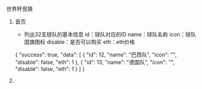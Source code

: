 世界杯竞猜

1. 首页
    - 列出32支球队的基本信息
    id：球队对应的ID
    name：球队名称
    icon：球队国旗图标
    disable：是否可以购买
    eth：eth价格

    {
        "success": true,
        "data": [
            {
                "id": 12,
                "name": "巴西队",
                "icon": "",
                "disable": false,
                "eth": 1
            }, {
                "id": 13,
                "name": "德国队",
                "icon": "",
                "disable": false,
                "eth": 1
            }
        ]
    }
2.
